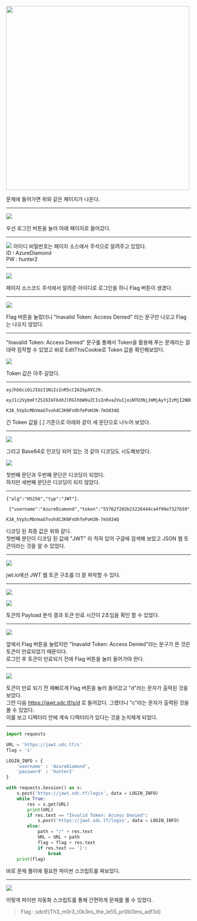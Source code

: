 <img src="https://img1.daumcdn.net/thumb/R1280x0/?scode=mtistory2&fname=https%3A%2F%2Fblog.kakaocdn.net%2Fdn%2FcdpEaM%2FbtrBGNxzMZC%2FmppNaMeVju817KI9SZ1Pp1%2Fimg.png" width="500" height="500"/>


문제에 들어가면 위와 같은 페이지가 나온다.</br>

---
![](https://img1.daumcdn.net/thumb/R1280x0/?scode=mtistory2&fname=https%3A%2F%2Fblog.kakaocdn.net%2Fdn%2FcdgFsx%2FbtrBAPCV1ER%2FAhamJfmKSd14mkETpPybyK%2Fimg.png)

우선 로그인 버튼을 눌러 아래 페이지로 들어갔다.</br>

---

![](https://img1.daumcdn.net/thumb/R1280x0/?scode=mtistory2&fname=https%3A%2F%2Fblog.kakaocdn.net%2Fdn%2FQd2v2%2FbtrBHpo68aS%2FSJhMlYBLbkHzkcwj2TvAx0%2Fimg.png)
아이디 비밀번호는 페이지 소스에서 주석으로 알려주고 있었다.</br>
ID : AzureDiamond</br>
PW : hunter2</br>

---

![](https://img1.daumcdn.net/thumb/R1280x0/?scode=mtistory2&fname=https%3A%2F%2Fblog.kakaocdn.net%2Fdn%2Fqh81h%2FbtrBJMqVoNW%2FWR1OC1O2lHSA3u6WkVRt7k%2Fimg.png)

페이지 소스코드 주석에서 알려준 아이디로 로그인을 하니 Flag 버튼이 생겼다.</br>

---

![](https://img1.daumcdn.net/thumb/R1280x0/?scode=mtistory2&fname=https%3A%2F%2Fblog.kakaocdn.net%2Fdn%2FkLJmj%2FbtrB67I2Liy%2FkRb9cvVbi9LliChQY3IJo1%2Fimg.png)

Flag 버튼을 눌렀더니 "Inavalid Token: Access Denied" 라는 문구만 나오고 Flag는 나오지 않았다.</br>

---

"Inavalid Token: Access Denied" 문구를 통해서 Token을 활용해 푸는 문제라는 걸 대략 짐작할 수 있었고
바로 EditThisCookie로 Token 값을 확인해보았다.</br>

![](https://img1.daumcdn.net/thumb/R1280x0/?scode=mtistory2&fname=https%3A%2F%2Fblog.kakaocdn.net%2Fdn%2FdlKh6f%2FbtrBHU34C3p%2Fitm4rEAGc8nZB0jw4qF0vk%2Fimg.png)

Token 값은 아주 길었다.

---

```
eyJhbGciOiJIUzI1NiIsInR5cCI6IkpXVCJ9.

eyJ1c2VybmFtZSI6IkF6dXJlRGlhbW9uZCIsInRva2VuIjoiNTU3NjJmMjAyYjIzMjI2NDQ0Y2E0Zjk5ZTczMjdiNTkiLCJpYXQiOjE2NTIxNDg1NDksImV4cCI6MTY1MjE0ODU1MX0.

K3A_hVp5cMbVmaGTvohdC3KNFnOhfePoH3N-7mS034Q
```

긴 Token 값을 [.] 기준으로 아래와 같이 세 문단으로 나누어 보았다.</br>

---

![](https://img1.daumcdn.net/thumb/R1280x0/?scode=mtistory2&fname=https%3A%2F%2Fblog.kakaocdn.net%2Fdn%2FbmRNhe%2FbtrBF4mjxNK%2FNQ1N6ZMWB3Lf4NSgJANhhk%2Fimg.png)

그리고 Base64로 인코딩 되어 있는 것 같아 디코딩도 시도해보았다.</br>

![](https://img1.daumcdn.net/thumb/R1280x0/?scode=mtistory2&fname=https%3A%2F%2Fblog.kakaocdn.net%2Fdn%2FnlWKC%2FbtrBHVBTgZw%2FQJPp7geYiJf4dhLJxsOpbk%2Fimg.png)

첫번째 문단과 두번째 문단은 디코딩이 되었다.</br>
하지만 세번째 문단은 디코딩이 되지 않았다.</br>

---
```
{"alg":"HS256","typ":"JWT"}.  

 {"username":"AzureDiamond","token":"55762f202b23226444ca4f99e7327b59","iat":1652148549,"exp":165214855MX0.

K3A_hVp5cMbVmaGTvohdC3KNFnOhfePoH3N-7mS034Q
```

디코딩 된 최종 값은 위와 같다.</br>
첫번째 문단이 디코딩 된 값에 "JWT" 라 적혀 있어 구글에 검색해 보았고 JSON 웹 토큰이라는 것을 알 수 있었다.</br>

---

![](https://img1.daumcdn.net/thumb/R1280x0/?scode=mtistory2&fname=https%3A%2F%2Fblog.kakaocdn.net%2Fdn%2FcekpMu%2FbtrBF4NnLjM%2FSp93TpiMZb6oKmVh205G00%2Fimg.png)

jwt.io에선 JWT 웹 토큰 구조를 더 잘 파악할 수 있다.</br>

---

![](https://img1.daumcdn.net/thumb/R1280x0/?scode=mtistory2&fname=https%3A%2F%2Fblog.kakaocdn.net%2Fdn%2FbwOAi3%2FbtrBHquQMuL%2Fv1llmBMACDMzN9cV9HNmJ0%2Fimg.png)

![](https://img1.daumcdn.net/thumb/R1280x0/?scode=mtistory2&fname=https%3A%2F%2Fblog.kakaocdn.net%2Fdn%2FbYdsrI%2FbtrBFHrmbXy%2F1CqkB5CrS2K1L8oycSHePk%2Fimg.png)

토큰의 Payload 분석 결과 토큰 만료 시간이 2초임을 확인 할 수 있었다.</br>

---
![](https://img1.daumcdn.net/thumb/R1280x0/?scode=mtistory2&fname=https%3A%2F%2Fblog.kakaocdn.net%2Fdn%2FcSiiT8%2FbtrBFYskEdZ%2Fr9x8YrhpJOu9jnG2M2Eluk%2Fimg.png)

앞에서 Flag 버튼을 눌렀지만 "Inavalid Token: Access Denied"라는 문구가 뜬 것은 토큰이 만료되었기 때문이다.</br>
로그인 후 토큰이 만료되기 전에 Flag 버튼을 눌러 들어가야 한다.</br>

---

![](https://img1.daumcdn.net/thumb/R1280x0/?scode=mtistory2&fname=https%3A%2F%2Fblog.kakaocdn.net%2Fdn%2Fo1Cgm%2FbtrBF5yMWaS%2F4KzjoaFJrOzmBZW3OGXkx1%2Fimg.png)

토큰이 만료 되기 전 재빠르게 Flag 버튼을 눌러 들어갔고 "d"라는 문자가 출력된 것을 보았다.</br>
그런 다음 https://jawt.sdc.tf/s/d 로 들어갔다. 그랬더니 "c"라는 문자가 출력된 것을 볼 수 있었다.</br>
이를 보고 디렉터리 안에 계속 디렉터리가 있다는 것을 눈치채게 되었다.</br>

---
```python
import requests

URL = 'https://jawt.sdc.tf/s'
flag = 's'

LOGIN_INFO = {
    'username' : 'AzureDiamond',
    'password' : 'hunter2'
}

with requests.Session() as s:
    s.post('https://jawt.sdc.tf/login', data = LOGIN_INFO)
    while True:
        res = s.get(URL)
        print(URL)
        if res.text == "Invalid Token: Access Denied":
            s.post('https://jawt.sdc.tf/login', data = LOGIN_INFO)
        else:
            path = "/" + res.text
            URL = URL + path
            flag = flag + res.text
            if res.text == '}':
                break
    print(flag)
```

바로 문제 풀이에 필요한 파이썬 스크립트를 짜보았다.</br>


---

![](https://img1.daumcdn.net/thumb/R1280x0/?scode=mtistory2&fname=https%3A%2F%2Fblog.kakaocdn.net%2Fdn%2FcW4JGq%2FbtrBGMMgj1E%2Fic9VE6dA2YbGb01EB5EYo0%2Fimg.png)

이렇게 파이썬 자동화 스크립트를 통해 간편하게 문제를 풀 수 있었다.</br>

> Flag : sdctf{Th3_m0r3_t0k3ns_the_le55_pr0bl3ms_adf3d}




